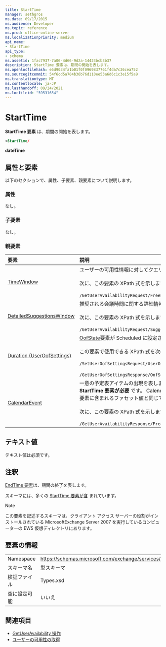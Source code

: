 ```yaml
---
title: StartTime
manager: sethgros
ms.date: 09/17/2015
ms.audience: Developer
ms.topic: reference
ms.prod: office-online-server
ms.localizationpriority: medium
api_name:
- StartTime
api_type:
- schema
ms.assetid: 1fac7937-7a06-4d66-9d2a-14423bcb3b37
description: StartTime 要素は、期間の開始を表します。
ms.openlocfilehash: e6d9034fa1b01f0f0969837761f4da7c36cea752
ms.sourcegitcommit: 54f6cd5a704b36b76d110ee53a6d6c1c3e15f5a9
ms.translationtype: MT
ms.contentlocale: ja-JP
ms.lasthandoff: 09/24/2021
ms.locfileid: "59531654"
---
```

# <a name="starttime"></a>StartTime

**StartTime 要素** は、期間の開始を表します。 
  
```xml
<StartTime/
```

**dateTime**

## <a name="attributes-and-elements"></a>属性と要素

以下のセクションで、属性、子要素、親要素について説明します。
  
### <a name="attributes"></a>属性

なし。
  
### <a name="child-elements"></a>子要素

なし。
  
### <a name="parent-elements"></a>親要素

|**要素**|**説明**|
|:-----|:-----|
|[TimeWindow](timewindow.md) <br/> |ユーザーの可用性情報に対してクエリを実行した期間を識別します。  <br/><br/> 次に、この要素の XPath 式を示します。  <br/><br/>  `/GetUserAvailabilityRequest/FreeBusyViewOptions/TimeWindow` <br/> |
|[DetailedSuggestionsWindow](detailedsuggestionswindow.md) <br/> |推奨される会議時間に関する詳細情報を照会する期間を識別します。  <br/><br/> 次に、この要素の XPath 式を示します。 <br/> <br/>  `/GetUserAvailabilityRequest/SuggestionViewOptions/DetailedSuggestionsWindow` <br/> |
|[Duration (UserOofSettings)](duration-useroofsettings.md) <br/> | [OofState](oofstate.md)要素が Scheduled に設定されている場合Office (OOF) 状態が有効になっている期間を **指定します**。  <br/><br/>  この要素で使用できる XPath 式を次に示します。 <br/> <br/>  `/SetUserOofSettingsRequest/UserOofSettings/Duration` <br/><br/>  `/GetUserOofSettingsResponse/OofSettings/Duration` <br/> |
|[CalendarEvent](calendarevent.md) <br/> |一意の予定表アイテムの出現を表します。 これは、可用性に関する問い合わせに使用されます。 **CalendarEvent** 要素には **StartTime 要素が必要** です。 CalendarEvent **要素の** **StartTime** 要素は **CalendarEvent** 型に固有ですが、Duration 型の **StartTime** 要素に含まれるファセット値と同じです。  <br/><br/> 次に、この要素の XPath 式を示します。  <br/> <br/> `/GetUserAvailabilityResponse/FreeBusyResponseArray/FreeBusyResponse/FreeBusyView/CalendarEventArray/CalendarEvent[i]` <br/> |
   
## <a name="text-value"></a>テキスト値

テキスト値は必須です。
  
## <a name="remarks"></a>注釈

[EndTime 要素](endtime.md)は、期間の終了を表します。 
  
スキーマには、多くの [StartTime 要素が含](starttime.md) まれています。 
  
> [!NOTE]
> この要素を記述するスキーマは、クライアント アクセス サーバーの役割がインストールされている MicrosoftExchange Server 2007 を実行しているコンピューターの EWS 仮想ディレクトリにあります。 
  
## <a name="element-information"></a>要素の情報

|||
|:-----|:-----|
|Namespace  <br/> |https://schemas.microsoft.com/exchange/services/2006/types  <br/> |
|スキーマ名  <br/> |型スキーマ  <br/> |
|検証ファイル  <br/> |Types.xsd  <br/> |
|空に設定可能  <br/> |いいえ  <br/> |
   
## <a name="see-also"></a>関連項目

- [GetUserAvailability 操作](getuseravailability-operation.md)
- [ユーザーの可用性の取得](https://msdn.microsoft.com/library/d4133fcb-9b0f-4e6b-aadf-a389da83516a%28Office.15%29.aspx)

